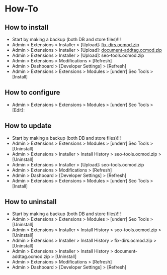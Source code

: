 # How-To

## How to install
* Start by making a backup (both DB and store files)!!!
* Admin > Extensions > Installer > [Upload]: [fix-dirs.ocmod.zip](https://github.com/ocmod-space/ocmod-fix-dirs/raw/main/zip/fix-dirs.ocmod.zip)
* Admin > Extensions > Installer > [Upload]: [document-addtag.ocmod.zip](https://github.com/ocmod-space/ocmod-document-addtag/raw/main/zip/document-addtag.ocmod.zip)
* Admin > Extensions > Installer > [Upload]: seo-tools.ocmod.zip
* Admin > Extensions > Modifications > [Refresh]
* Admin > Dashboard > [Developer Settings] > [Refresh]
* Admin > Extensions > Extensions > Modules > [underr] Seo Tools > [Install]

## How to configure
* Admin > Extensions > Extensions > Modules > [underr] Seo Tools > [Edit]:

## How to update
* Start by making a backup (both DB and store files)!!!
* Admin > Extensions > Extensions > Modules > [underr] Seo Tools > [Uninstall]
* Admin > Extensions > Installer > Install History > seo-tools.ocmod.zip > [Uninstall]
* Admin > Extensions > Installer > [Upload]: seo-tools.ocmod.zip
* Admin > Extensions > Modifications > [Refresh]
* Admin > Dashboard > [Developer Settings] > [Refresh]
* Admin > Extensions > Extensions > Modules > [underr] Seo Tools > [Install]

## How to uninstall
* Start by making a backup (both DB and store files)!!!
* Admin > Extensions > Extensions > Modules > [underr] Seo Tools > [Uninstall]
* Admin > Extensions > Installer > Install History > seo-tools.ocmod.zip > [Uninstall]
* Admin > Extensions > Installer > Install History > fix-dirs.ocmod.zip > [Uninstall]
* Admin > Extensions > Installer > Install History > document-addtag.ocmod.zip > [Uninstall]
* Admin > Extensions > Modifications > [Refresh]
* Admin > Dashboard > [Developer Settings] > [Refresh]
